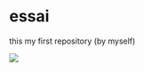 # essai
this my first repository (by myself)

<img src="img\flat_avatar_by_kapilve_db3tg05-fullview.png"/>
